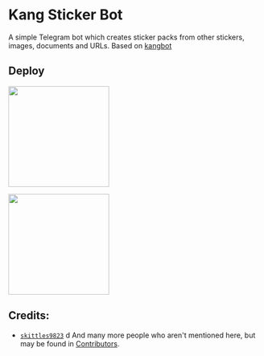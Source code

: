 # Kang Sticker Bot
A simple Telegram bot which creates sticker packs from other stickers, images, documents and URLs. Based on [kangbot](https://github.com/skittles9823/kangbot)

## Deploy
<p><a href="https://heroku.com/deploy?template=https://github.com/breakdowns/kang-stickerbot"> <img src="https://img.shields.io/badge/Deploy%20to%20Heroku-blueviolet?style=for-the-badge&logo=heroku" width="200""/></a></p>

<p><a href="https://railway.app/new/template?template=https%3A%2F%2Fgithub.com%2Fbreakdowns%2Fkang-stickerbot&envs=TOKEN&TOKENDesc=The+Telegram+bot+token+that+you+get+from+https%3A%2F%2Ft.me%2FBotFather.&referralCode=Hafitz"> <img src="https://img.shields.io/badge/Deploy%20to%20Railway-blueviolet?style=for-the-badge&logo=railway" width="200""/></a></p>

## Credits:
- [`skittles9823`](https://github.com/skittles9823)
d
And many more people who aren't mentioned here, but may be found in [Contributors](https://github.com/breakdowns/kang-stickerbot/graphs/contributors).
